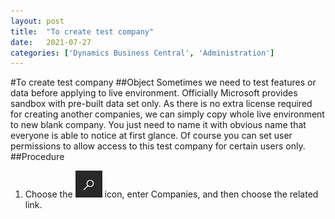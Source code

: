 ```yaml
---
layout: post
title:  "To create test company"
date:   2021-07-27
categories: ['Dynamics Business Central', 'Administration']
---
```

#To create test company
##Object
Sometimes we need to test features or data before applying to live environment. Officially Microsoft provides sandbox with pre-built data set only. As there is no extra license required for creating another companies, we can simply copy whole live environment to new blank company. You just need to name it with obvious name that everyone is able to notice at first glance. Of course you can set user permissions to allow access to this test company for certain users only.
##Procedure
1. Choose the ![Alt](/assets/images/icon_search.png "Search Icon") icon, enter Companies, and then choose the related link.